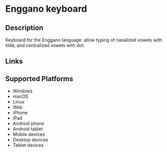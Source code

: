 Enggano keyboard
==============

Description
-----------

Keyboard for the Enggano language: allow typing of nasalized vowels with tilde, and centralized vowels with dot.

Links
-----

Supported Platforms
-------------------
 * Windows
 * macOS
 * Linux
 * Web
 * iPhone
 * iPad
 * Android phone
 * Android tablet
 * Mobile devices
 * Desktop devices
 * Tablet devices
